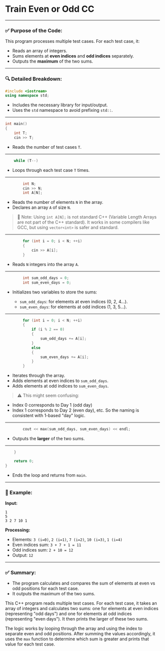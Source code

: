 ﻿# Train Even or Odd CC



---
### ✅ **Purpose of the Code:**

This program processes multiple test cases. For each test case, it:

* Reads an array of integers.
* Sums elements at **even indices** and **odd indices** separately.
* Outputs the **maximum** of the two sums.

---

### 🔍 **Detailed Breakdown:**

```cpp
#include <iostream>
using namespace std;
```

* Includes the necessary library for input/output.
* Uses the `std` namespace to avoid prefixing `std::`.

---

```cpp
int main()
{
    int T;
    cin >> T;
```

* Reads the number of test cases `T`.

---

```cpp
    while (T--)
```

* Loops through each test case `T` times.

---

```cpp
        int N;
        cin >> N;
        int A[N];
```

* Reads the number of elements `N` in the array.
* Declares an array `A` of size `N`.

> 📝 Note: Using `int A[N];` is not standard C++ (Variable Length Arrays are not part of the C++ standard). It works in some compilers like GCC, but using `vector<int>` is safer and standard.

---

```cpp
        for (int i = 0; i < N; ++i)
        {
            cin >> A[i];
        }
```

* Reads `N` integers into the array `A`.

---

```cpp
        int sum_odd_days = 0;
        int sum_even_days = 0;
```

* Initializes two variables to store the sums:

  * `sum_odd_days`: for elements at even indices (0, 2, 4...).
  * `sum_even_days`: for elements at odd indices (1, 3, 5...).

---

```cpp
        for (int i = 0; i < N; ++i)
        {
            if (i % 2 == 0)
            {
                sum_odd_days += A[i];
            }
            else
            {
                sum_even_days += A[i];
            }
        }
```

* Iterates through the array.
* Adds elements at even indices to `sum_odd_days`.
* Adds elements at odd indices to `sum_even_days`.

> ⚠️ This might seem confusing:

* Index 0 corresponds to Day 1 (odd day)
* Index 1 corresponds to Day 2 (even day), etc.
  So the naming is consistent with 1-based "day" logic.

---

```cpp
        cout << max(sum_odd_days, sum_even_days) << endl;
```

* Outputs the **larger** of the two sums.

---

```cpp
    }

    return 0;
}
```

* Ends the loop and returns from `main`.

---

### 🧠 Example:

**Input:**

```
1
5
3 2 7 10 1
```

**Processing:**

* Elements: `3 (i=0)`, `2 (i=1)`, `7 (i=2)`, `10 (i=3)`, `1 (i=4)`
* Even indices sum: `3 + 7 + 1 = 11`
* Odd indices sum: `2 + 10 = 12`
* Output: `12`

---

### ✅ Summary:

* The program calculates and compares the sum of elements at even vs odd positions for each test case.
* It outputs the maximum of the two sums.

This C++ program reads multiple test cases. For each test case, it takes an array of integers and calculates two sums: one for elements at even indices (representing "odd days") and one for elements at odd indices (representing "even days"). It then prints the larger of these two sums.

The logic works by looping through the array and using the index to separate even and odd positions. After summing the values accordingly, it uses the `max` function to determine which sum is greater and prints that value for each test case.


